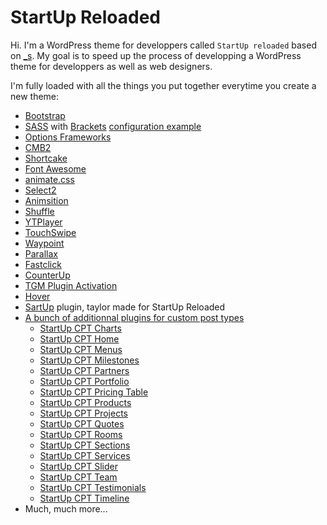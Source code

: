 StartUp Reloaded
===

Hi. I'm a WordPress theme for developpers called `StartUp reloaded` based on [_s](http://underscores.me/). My goal is to speed up the process of developping a WordPress theme for developpers as well as web designers.

I'm fully loaded with all the things you put together everytime you create a new theme:

* [Bootstrap](http://getbootstrap.com/)
* [SASS](http://sass-lang.com/) with [Brackets](http://brackets.io/) [configuration example](https://github.com/yozzi/startup-reloaded/blob/master/brackets.json)
* [Options Frameworks](https://github.com/devinsays/options-framework-theme)
* [CMB2](https://github.com/WebDevStudios/cmb2)
* [Shortcake](https://github.com/wp-shortcake/shortcake)
* [Font Awesome](https://fortawesome.github.io/Font-Awesome/)
* [animate.css](https://daneden.github.io/animate.css/)
* [Select2](https://select2.github.io/)
* [Animsition](https://github.com/blivesta/animsition)
* [Shuffle](http://vestride.github.io/Shuffle/)
* [YTPlayer](https://github.com/pupunzi/jquery.mb.YTPlayer)
* [TouchSwipe](https://github.com/mattbryson/TouchSwipe-Jquery-Plugin)
* [Waypoint](https://github.com/imakewebthings/waypoints)
* [Parallax](http://pixelcog.github.io/parallax.js/)
* [Fastclick](https://github.com/ftlabs/fastclick)
* [CounterUp](https://github.com/bfintal/Counter-Up)
* [TGM Plugin Activation](https://github.com/TGMPA/TGM-Plugin-Activation)
* [Hover](http://ianlunn.github.io/Hover/)
* [SartUp](https://github.com/yozzi/startup) plugin, taylor made for StartUp Reloaded
* [A bunch of additionnal plugins for custom post types](https://github.com/yozzi?tab=repositories)
    * [StartUp CPT Charts](https://github.com/yozzi/startup-cpt-charts)
    * [StartUp CPT Home](https://github.com/yozzi/startup-cpt-home)
    * [StartUp CPT Menus](https://github.com/yozzi/startup-cpt-menus)
    * [StartUp CPT Milestones](https://github.com/yozzi/startup-cpt-milestones)
    * [StartUp CPT Partners](https://github.com/yozzi/startup-cpt-partners)
    * [StartUp CPT Portfolio](https://github.com/yozzi/startup-cpt-portfolio)
    * [StartUp CPT Pricing Table](https://github.com/yozzi/startup-cpt-pricing-table)
    * [StartUp CPT Products](https://github.com/yozzi/startup-cpt-products)
    * [StartUp CPT Projects](https://github.com/yozzi/startup-cpt-projects)
    * [StartUp CPT Quotes](https://github.com/yozzi/startup-cpt-quotes)
    * [StartUp CPT Rooms](https://github.com/yozzi/startup-cpt-rooms)
    * [StartUp CPT Sections](https://github.com/yozzi/startup-cpt-sections)
    * [StartUp CPT Services](https://github.com/yozzi/startup-cpt-services)
    * [StartUp CPT Slider](https://github.com/yozzi/startup-cpt-slider)
    * [StartUp CPT Team](https://github.com/yozzi/startup-cpt-team)
    * [StartUp CPT Testimonials](https://github.com/yozzi/startup-cpt-testimonials)
    * [StartUp CPT Timeline](https://github.com/yozzi/startup-cpt-timeline)
* Much, much more...

